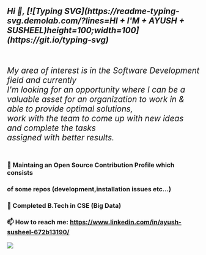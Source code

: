 
<!DOCTYPE>
<html>
<h2>
<b><i>
Hi 👋,
[![Typing SVG](https://readme-typing-svg.demolab.com/?lines=HI + I'M + AYUSH + SUSHEEL)height=100;width=100](https://git.io/typing-svg)
<h6> 
<br>
My area of interest is in the Software Development field and currently<br>
I'm looking for an opportunity where I can be a valuable asset for an organization to work in &<br> able to provide optimal solutions, <br>work with the team to come up with new ideas and complete the tasks<br> 
assigned with better results.
 </h6>
</b></i><h2>

<!--
**Ayushsusheel/Ayushsusheel** is a ✨ _special_ ✨ repository because its `README.md` (this file) appears on your GitHub profile. -->



### 🔭 Maintaing an Open Source Contribution Profile which consists
###    of some repos (development,installation issues etc...) <br> 

### 🌱 Completed B.Tech in CSE (Big Data)

<!----### 🤔 I’m looking for members that can contribute to a project on Big Data.--> 
### 📫 How to reach me: https://www.linkedin.com/in/ayush-susheel-672b13190/
<img src ="https://github-readme-stats.vercel.app/api?username=AyushSusheel&&show_icons=true&title_color=ffffff&icon_color=bb2acf&text_color=daf7dc&bg_color=151515">





                              
                                    
                                        
                                          
                                                               
                                    
                                        
                                          
                            


</html>
